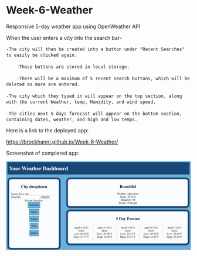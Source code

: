 # Week-6-Weather
Responsive 5-day weather app using OpenWeather API

When the user enters a city into the search bar-

    -The city will then be created into a button under "Recent Searches" to easily be clicked again.

        -These buttons are stored in local storage.

        -There will be a maximum of 5 recent search buttons, which will be deleted as more are entered.

    -The city which they typed in will appear on the top section, along with the current Weather, temp, Humidity, and wind speed.

    -The cities next 5 days forecast will appear on the bottom section, containing dates, weather, and high and low temps.

Here is a link to the deployed app:

https://brockhanni.github.io/Week-6-Weather/

Screenshot of completed app:

![Working app image](assets/images/Screenshot%202023-04-03%20221018.jpg)


